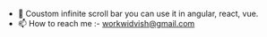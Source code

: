 - 👋 Coustom infinite scroll bar you can use it in angular, react, vue.
- 📫 How to reach me :- workwidvish@gmail.com

<!---
rrazerr/rrazerr is a ✨ special ✨ repository because its `README.md` (this file) appears on your GitHub profile.
You can click the Preview link to take a look at your changes.
--->
